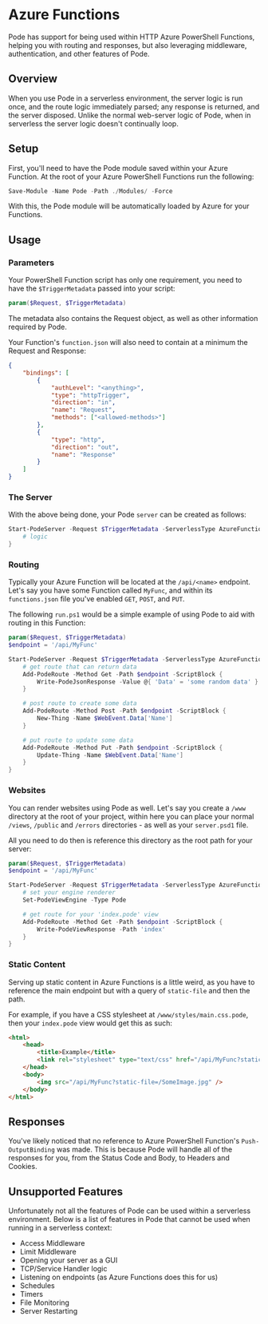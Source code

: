 # Azure Functions

Pode has support for being used within HTTP Azure PowerShell Functions, helping you with routing and responses, but also leveraging middleware, authentication, and other features of Pode.

## Overview

When you use Pode in a serverless environment, the server logic is run once, and the route logic immediately parsed; any response is returned, and the server disposed. Unlike the normal web-server logic of Pode, when in serverless the server logic doesn't continually loop.

## Setup

First, you'll need to have the Pode module saved within your Azure Function. At the root of your Azure PowerShell Functions run the following:

```powershell
Save-Module -Name Pode -Path ./Modules/ -Force
```

With this, the Pode module will be automatically loaded by Azure for your Functions.

## Usage

### Parameters

Your PowerShell Function script has only one requirement, you need to have the `$TriggerMetadata` passed into your script:

```powershell
param($Request, $TriggerMetadata)
```

The metadata also contains the Request object, as well as other information required by Pode.

Your Function's `function.json` will also need to contain at a minimum the Request and Response:

```json
{
    "bindings": [
        {
            "authLevel": "<anything>",
            "type": "httpTrigger",
            "direction": "in",
            "name": "Request",
            "methods": ["<allowed-methods>"]
        },
        {
            "type": "http",
            "direction": "out",
            "name": "Response"
        }
    ]
}
```

### The Server

With the above being done, your Pode `server` can be created as follows:

```powershell
Start-PodeServer -Request $TriggerMetadata -ServerlessType AzureFunctions {
    # logic
}
```

### Routing

Typically your Azure Function will be located at the `/api/<name>` endpoint. Let's say you have some Function called `MyFunc`, and within its `functions.json` file you've enabled `GET`, `POST`, and `PUT`.

The following `run.ps1` would be a simple example of using Pode to aid with routing in this Function:

```powershell
param($Request, $TriggerMetadata)
$endpoint = '/api/MyFunc'

Start-PodeServer -Request $TriggerMetadata -ServerlessType AzureFunctions {
    # get route that can return data
    Add-PodeRoute -Method Get -Path $endpoint -ScriptBlock {
        Write-PodeJsonResponse -Value @{ 'Data' = 'some random data' }
    }

    # post route to create some data
    Add-PodeRoute -Method Post -Path $endpoint -ScriptBlock {
        New-Thing -Name $WebEvent.Data['Name']
    }

    # put route to update some data
    Add-PodeRoute -Method Put -Path $endpoint -ScriptBlock {
        Update-Thing -Name $WebEvent.Data['Name']
    }
}
```

### Websites

You can render websites using Pode as well. Let's say you create a `/www` directory at the root of your project, within here you can place your normal `/views`, `/public` and `/errors` directories - as well as your `server.psd1` file.

All you need to do then is reference this directory as the root path for your server:

```powershell
param($Request, $TriggerMetadata)
$endpoint = '/api/MyFunc'

Start-PodeServer -Request $TriggerMetadata -ServerlessType AzureFunctions -RootPath '../www' {
    # set your engine renderer
    Set-PodeViewEngine -Type Pode

    # get route for your 'index.pode' view
    Add-PodeRoute -Method Get -Path $endpoint -ScriptBlock {
        Write-PodeViewResponse -Path 'index'
    }
}
```

### Static Content

Serving up static content in Azure Functions is a little weird, as you have to reference the main endpoint but with a query of `static-file` and then the path.

For example, if you have a CSS stylesheet at `/www/styles/main.css.pode`, then your `index.pode` view would get this as such:

```html
<html>
    <head>
        <title>Example</title>
        <link rel="stylesheet" type="text/css" href="/api/MyFunc?static-file=/styles/main.css.pode">
    </head>
    <body>
        <img src="/api/MyFunc?static-file=/SomeImage.jpg" />
    </body>
</html>
```

## Responses

You've likely noticed that no reference to Azure PowerShell Function's `Push-OutputBinding` was made. This is because Pode will handle all of the responses for you, from the Status Code and Body, to Headers and Cookies.

## Unsupported Features

Unfortunately not all the features of Pode can be used within a serverless environment. Below is a list of features in Pode that cannot be used when running in a serverless context:

* Access Middleware
* Limit Middleware
* Opening your server as a GUI
* TCP/Service Handler logic
* Listening on endpoints (as Azure Functions does this for us)
* Schedules
* Timers
* File Monitoring
* Server Restarting
